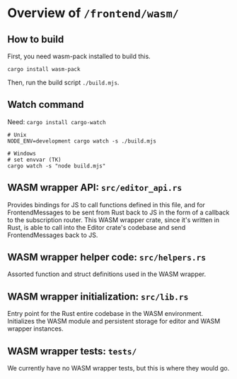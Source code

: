 # Overview of `/frontend/wasm/`

## How to build

First, you need wasm-pack installed to build this.
```
cargo install wasm-pack
```
Then, run the build script `./build.mjs`.

## Watch command

Need: `cargo install cargo-watch`

```
# Unix
NODE_ENV=development cargo watch -s ./build.mjs

# Windows
# set envvar (TK)
cargo watch -s "node build.mjs"
```

## WASM wrapper API: `src/editor_api.rs`
Provides bindings for JS to call functions defined in this file, and for FrontendMessages to be sent from Rust back to JS in the form of a callback to the subscription router. This WASM wrapper crate, since it's written in Rust, is able to call into the Editor crate's codebase and send FrontendMessages back to JS.


## WASM wrapper helper code: `src/helpers.rs`
Assorted function and struct definitions used in the WASM wrapper.

## WASM wrapper initialization: `src/lib.rs`
Entry point for the Rust entire codebase in the WASM environment. Initializes the WASM module and persistent storage for editor and WASM wrapper instances.

## WASM wrapper tests: `tests/`
We currently have no WASM wrapper tests, but this is where they would go.
